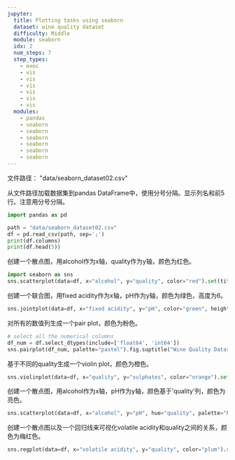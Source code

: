 ```yaml
---
jupyter:
  title: Plotting tasks using seaborn
  dataset: wine quality dataset
  difficulty: Middle
  module: seaborn
  idx: 2
  num_steps: 7
  step_types:
    - exec
    - vis
    - vis
    - vis
    - vis
    - vis
    - vis    
  modules:
    - pandas
    - seaborn
    - seaborn
    - seaborn
    - seaborn
    - seaborn
    - seaborn
---
```


文件路径： "data/seaborn_dataset02.csv"

从文件路径加载数据集到pandas DataFrame中，使用分号分隔。显示列名和前5行。注意用分号分隔。
```python
import pandas as pd

path = "data/seaborn_dataset02.csv"
df = pd.read_csv(path, sep=';')
print(df.columns)
print(df.head(5))
```

创建一个散点图，用alcohol作为x轴，quality作为y轴，颜色为红色。
```python
import seaborn as sns
sns.scatterplot(data=df, x="alcohol", y="quality", color="red").set(title="Alcohol vs Quality", xlabel="Alcohol", ylabel="Quality")
```

创建一个联合图，用fixed acidity作为x轴，pH作为y轴，颜色为绿色，高度为6。
```python
sns.jointplot(data=df, x="fixed acidity", y="pH", color="green", height=6).set_axis_labels("Fixed Acidity", "pH").fig.suptitle("Fixed Acidity vs pH")
```

对所有的数值列生成一个pair plot，颜色为粉色。
```python
# select all the numerical columns
df_num = df.select_dtypes(include=['float64', 'int64'])
sns.pairplot(df_num, palette="pastel").fig.suptitle("Wine Quality Dataset Pairplot")
```

基于不同的quality生成一个violin plot，颜色为橙色。
```python
sns.violinplot(data=df, x="quality", y="sulphates", color="orange").set(title="Violin Plot of Sulphates", xlabel="Quality", ylabel="Sulphates")

```

创建一个散点图，用alcohol作为x轴，pH作为y轴，颜色基于'quality'列，颜色为亮色。
```python
sns.scatterplot(data=df, x="alcohol", y="pH", hue="quality", palette="bright").set(title="Quality-based Scatterplot", xlabel="Alcohol", ylabel="pH")
```

创建一个散点图以及一个回归线来可视化volatile acidity和quality之间的关系，颜色为梅红色。
```python
sns.regplot(data=df, x="volatile acidity", y="quality", color="plum").set(title="Volatile Acidity vs Quality", xlabel="Volatile Acidity", ylabel="Quality")

```